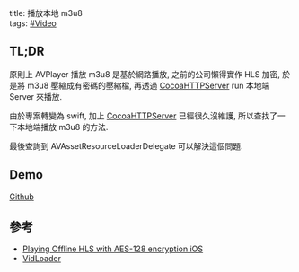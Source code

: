 title: 播放本地 m3u8  
tags: [#Video](index.md)

## TL;DR

原則上 AVPlayer 播放 m3u8 是基於網路播放, 之前的公司懶得實作 HLS 加密, 於是將 m3u8 壓縮成有密碼的壓縮檔, 再透過 [CocoaHTTPServer] run 本地端 Server 來播放.

由於專案轉變為 swift, 加上 [CocoaHTTPServer] 已經很久沒維護, 所以查找了一下本地端播放 m3u8 的方法.

最後查詢到 AVAssetResourceLoaderDelegate 可以解決這個問題.

## Demo

[Github](https://github.com/shinrenpan/play-local-m3u8)

## 參考

- [Playing Offline HLS with AES-128 encryption iOS](https://stackoverflow.com/questions/45670774/playing-offline-hls-with-aes-128-encryption-ios/45957045#45957045)
- [VidLoader](https://github.com/Cyklet/VidLoader)

[CocoaHTTPServer]: https://github.com/robbiehanson/CocoaHTTPServer
